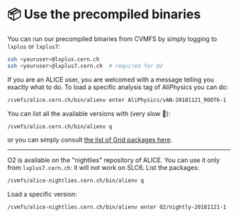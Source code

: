 # 📦 Use the precompiled binaries

You can run our precompiled binaries from CVMFS by simply logging to `lxplus` or `lxplus7`:

```bash
ssh <youruser>@lxplus.cern.ch
ssh <youruser>@lxplus7.cern.ch  # required for O2
```

If you are an ALICE user, you are welcomed with a message telling you exactly what to do. To load
a specific analysis tag of AliPhysics you can do:

```bash
/cvmfs/alice.cern.ch/bin/alienv enter AliPhysics/vAN-20181121_ROOT6-1
```

You can list all the available versions with (very slow 🐌):

```bash
/cvmfs/alice.cern.ch/bin/alienv q
```

or you can simply consult [the list of Grid packages here](https://alimonitor.cern.ch/packages).

---

O2 is available on the "nightlies" repository of ALICE. You can use it only from `lxplus7.cern.ch`:
it will not work on SLC6. List the packages:

```bash
/cvmfs/alice-nightlies.cern.ch/bin/alienv q
```

Load a specific version:

```bash
/cvmfs/alice-nightlies.cern.ch/bin/alienv enter O2/nightly-20181121-1
```
